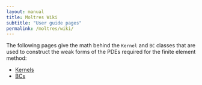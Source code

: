 ```yaml
---
layout: manual
title: Moltres Wiki
subtitle: "User guide pages"
permalink: /moltres/wiki/
---
```


The following pages give the math behind the `Kernel` and `BC` classes that are
used to construct the weak forms of the PDEs required for the finite element
method:

- [Kernels](./kernels/)
- [BCs](./bcs/)
